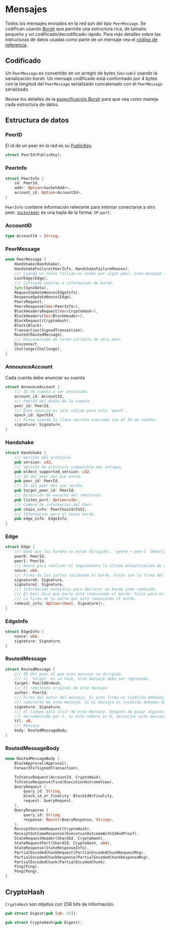 # Mensajes

Todos los mensajes enviados en la red son del tipo `PeerMessage`. Se codifican usando [Borsh](https://borsh.io/) que permite una estructura rica, de tamaño pequeño y un codificado/decodificado rápido. Para más detalles sobre las estructuras de datos usadas como parte de un mensaje vea el [código de referencia](https://github.com/nearprotocol/nearcore).

## Codificado

Un `PeerMessage` es convertido en un arreglo de bytes (`Vec<u8>`) usando la serialización borsh. Un mensaje codificado está conformado por 4 bytes con la longitud del `PeerMessage` serializado concatenado con el `PeerMessage` serializado.

Revise los detalles de la [especificación Borsh](https://github.com/nearprotocol/borsh#specification) para que vea como maneja cada estructura de datos.

## Estructura de datos

### PeerID

El id de un peer en la red es su [PublicKey](https://github.com/nearprotocol/nearcore/blob/master/core/crypto/src/signature.rs).

```rust
struct PeerId(PublicKey);
```

### PeerInfo


```rust
struct PeerInfo {
    id: PeerId,
    addr: Option<SocketAddr>,
    account_id: Option<AccountId>,
}
```

`PeerInfo` contiene información relevante para intentar conectarse a otro peer. [`SocketAddr`](https://doc.rust-lang.org/std/net/enum.SocketAddr.html) es una tupla de la forma: `IP:port`.

### AccountID

```rust
type AccountId = String;
```

### PeerMessage

```rust
enum PeerMessage {
    Handshake(Handshake),
    HandshakeFailure(PeerInfo, HandshakeFailureReason),
    /// Cuando un nonce fallido es usado par algún peer, este mensaje se envía de regreso como evidencia.
    LastEdge(Edge),
    /// Contiene cuentas e información de borde.
    Sync(SyncData),
    RequestUpdateNonce(EdgeInfo),
    ResponseUpdateNonce(Edge),
    PeersRequest,
    PeersResponse(Vec<PeerInfo>),
    BlockHeadersRequest(Vec<CryptoHash>),
    BlockHeaders(Vec<BlockHeader>),
    BlockRequest(CryptoHash),
    Block(Block),
    Transaction(SignedTransaction),
    Routed(RoutedMessage),
    /// Desconectado de forma correcta de otro peer.
    Disconnect,
    Challenge(Challenge),
}
```

### AnnounceAccount

Cada cuenta debe anunciar su cuenta

```rust
struct AnnounceAccount {
    /// ID de cuenta a ser anunciado.
    account_id: AccountId,
    /// PeerId del dueño de la cuenta.
    peer_id: PeerId,
    /// Este anuncio es solo válido para este `epoch`.
    epoch_id: EpochId,
    /// Firma usando la llave secreta asociada con el ID de cuenta.
    signature: Signature,
}
```

### Handshake

```rust
struct Handshake {
    /// Versión del protocolo
    pub version: u32,
    /// Versión de protocolo compatible más antigua.
    pub oldest_supported_version: u32,
    /// ID del peer del que envía.
    pub peer_id: PeerId,
    /// ID del peer del que recibe.
    pub target_peer_id: PeerId,
    /// Dirección de escucha del remitente.
    pub listen_port: Option<u16>,
    /// Cadena de información del Peer.
    pub chain_info: PeerChainInfoV2,
    /// Información para el nuevo borde.
    pub edge_info: EdgeInfo,
}
```

<!-- TODO: Make diagram about handshake process, since it is very complex -->

### Edge

```rust
struct Edge {
    /// Dado que los bordes no están dirigidos, `peer0 < peer1` debería mantenerse.
    peer0: PeerId,
    peer1: PeerId,
    /// Nonce para realizar el seguimiento la última actualización de este borde.
    nonce: u64,
    /// Firma de las partes validando el borde. Estas son la firma del borde agregado.
    signature0: Signature,
    signature1: Signature,
    /// Información necesaria para declarar un borde como removido.
    /// El bool dice que parte está removiendo el borde: false para el Peer0, true para el Peer1
    /// La firma de la parte que está removiendo el borde.
    removal_info: Option<(bool, Signature)>,
}
```

### EdgeInfo

```rust
struct EdgeInfo {
    nonce: u64,
    signature: Signature,
}
```

### RoutedMessage

```rust
struct RoutedMessage {
    /// ID del peer al que este mensaje va dirigido.
    /// Si `target` es un hash, este mensaje debe ser regresado.
    target: PeerIdOrHash,
    /// El remitente original de este mensaje
    author: PeerId,
    /// Firma del autor del mensaje. Si esta firma es inválida debemos banear al último
    /// remitente de este mensaje. Si el mensaje es inválido debemos banear al autor del mensaje.
    signature: Signature,
    /// El tiempo para vivir de este mensaje. Después de pasar algunos saltos este numero debe ser
    /// decrementado por 1. Si este número es 0, descartar este mensaje.
    ttl: u8,
    /// Mensaje
    body: RoutedMessageBody,
}
```

### RoutedMessageBody

```rust
enum RoutedMessageBody {
    BlockApproval(Approval),
    ForwardTx(SignedTransaction),

    TxStatusRequest(AccountId, CryptoHash),
    TxStatusResponse(FinalExecutionOutcomeView),
    QueryRequest {
        query_id: String,
        block_id_or_finality: BlockIdOrFinality,
        request: QueryRequest,
    },
    QueryResponse {
        query_id: String,
        response: Result<QueryResponse, String>,
    },
    ReceiptOutcomeRequest(CryptoHash),
    ReceiptOutComeResponse(ExecutionOutcomeWithIdAndProof),
    StateRequestHeader(ShardId, CryptoHash),
    StateRequestPart(ShardId, CryptoHash, u64),
    StateResponse(StateResponseInfo),
    PartialEncodedChunkRequest(PartialEncodedChunkRequestMsg),
    PartialEncodedChunkResponse(PartialEncodedChunkResponseMsg),
    PartialEncodedChunk(PartialEncodedChunk),
    Ping(Ping),
    Pong(Pong),
}
```

## CryptoHash

`CryptoHash` son objetos con 256 bits de información.

```rust
pub struct Digest(pub [u8; 32]);

pub struct CryptoHash(pub Digest);
```
